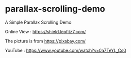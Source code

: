 # parallax-scrolling-demo

A Simple Parallax Scrolling Demo

Online View : https://shield.leofitz7.com/

The picture is from https://pixabay.com/

YouTube : https://www.youtube.com/watch?v=0a7TeYL_Cs0
